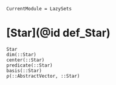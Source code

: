 ```@meta
CurrentModule = LazySets
```

# [Star](@id def_Star)

```@docs
Star
dim(::Star)
center(::Star)
predicate(::Star)
basis(::Star)
ρ(::AbstractVector, ::Star)
```
